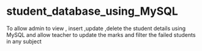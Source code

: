 # student_database_using_MySQL
To allow admin to  view  , insert ,update ,delete the student details using MySQL and allow teacher to update the marks and filter the failed students in any subject
